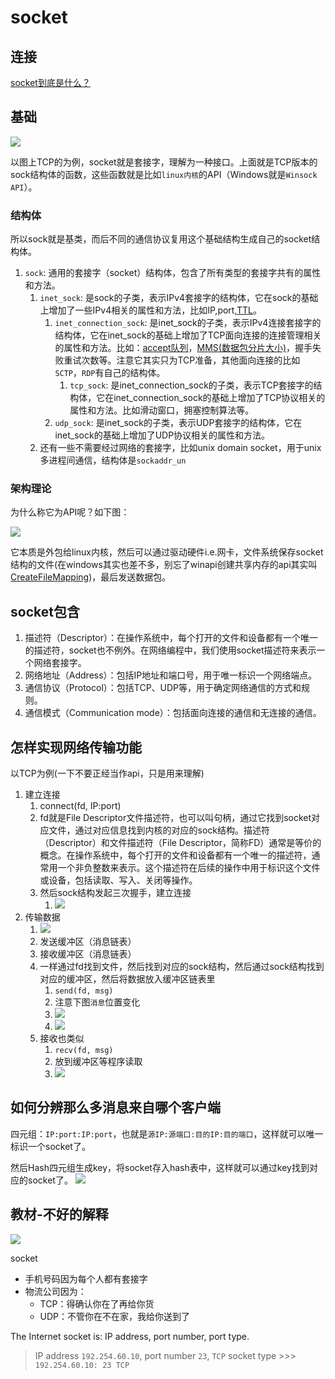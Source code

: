 # socket

## 连接
[socket到底是什么？](https://www.bilibili.com/video/BV12A411X7gY/)

## 基础

![](2023-04-14-01-51-43.png)

以图上TCP的为例，socket就是套接字，理解为一种接口。上面就是TCP版本的sock结构体的函数，这些函数就是比如`linux内核`的API（Windows就是`Winsock API`）。

### 结构体
所以sock就是基类，而后不同的通信协议复用这个基础结构生成自己的socket结构体。

1. `sock`: 通用的套接字（socket）结构体，包含了所有类型的套接字共有的属性和方法。
   1. `inet_sock`: 是sock的子类，表示IPv4套接字的结构体，它在sock的基础上增加了一些IPv4相关的属性和方法，比如IP,port,[TTL](TTL.md)。
      1. `inet_connection_sock`: 是inet_sock的子类，表示IPv4连接套接字的结构体，它在inet_sock的基础上增加了TCP面向连接的连接管理相关的属性和方法。比如：[accept队列](accept%E9%98%9F%E5%88%97.md)，[MMS(数据包分片大小)](MSS和MTU.md)，握手失败重试次数等。注意它其实只为TCP准备，其他面向连接的比如`SCTP`，`RDP`有自己的结构体。
         1. `tcp_sock`: 是inet_connection_sock的子类，表示TCP套接字的结构体，它在inet_connection_sock的基础上增加了TCP协议相关的属性和方法。比如滑动窗口，拥塞控制算法等。
      2. `udp_sock`: 是inet_sock的子类，表示UDP套接字的结构体，它在inet_sock的基础上增加了UDP协议相关的属性和方法。
   2. 还有一些不需要经过网络的套接字，比如unix domain socket，用于unix多进程间通信，结构体是`sockaddr_un`

### 架构理论
为什么称它为API呢？如下图：

![](2023-04-14-01-54-26.png)

它本质是外包给linux内核，然后可以通过驱动硬件i.e.网卡，文件系统保存socket结构的文件(在windows其实也差不多，别忘了winapi创建共享内存的api其实叫[CreateFileMapping](../../%E8%AE%A1%E7%AE%97%E6%9C%BA%E5%8E%9F%E7%90%86%E5%92%8C%E6%93%8D%E4%BD%9C%E7%B3%BB%E7%BB%9F/%E8%BF%9B%E7%A8%8B%E9%97%B4%E9%80%9A%E4%BF%A1%E6%96%B9%E5%BC%8F.md))，最后发送数据包。

## socket包含
1. 描述符（Descriptor）：在操作系统中，每个打开的文件和设备都有一个唯一的描述符，socket也不例外。在网络编程中，我们使用socket描述符来表示一个网络套接字。
2. 网络地址（Address）：包括IP地址和端口号，用于唯一标识一个网络端点。
3. 通信协议（Protocol）：包括TCP、UDP等，用于确定网络通信的方式和规则。
4. 通信模式（Communication mode）：包括面向连接的通信和无连接的通信。

## 怎样实现网络传输功能

以TCP为例(一下不要正经当作api，只是用来理解)
1. 建立连接
   1. connect(fd, IP:port) 
   2. fd就是File Descriptor文件描述符，也可以叫句柄，通过它找到socket对应文件，通过对应信息找到内核的对应的sock结构。描述符（Descriptor）和文件描述符（File Descriptor，简称FD）通常是等价的概念。在操作系统中，每个打开的文件和设备都有一个唯一的描述符，通常用一个非负整数来表示。这个描述符在后续的操作中用于标识这个文件或设备，包括读取、写入、关闭等操作。
   3. 然后sock结构发起三次握手，建立连接
      1. ![](2023-04-14-02-22-03.png)
2. 传输数据
   1. ![](2023-04-14-02-22-22.png)
   2. 发送缓冲区（消息链表）
   3. 接收缓冲区（消息链表）
   4. 一样通过fd找到文件，然后找到对应的sock结构，然后通过sock结构找到对应的缓冲区，然后将数据放入缓冲区链表里
      1. `send(fd, msg)`
      2. 注意下图`消息`位置变化
      3. ![](2023-04-14-02-23-28.png)
      4. ![](2023-04-14-02-23-39.png)
   5. 接收也类似
      1. `recv(fd, msg)`
      2. 放到缓冲区等程序读取
      3. ![](2023-04-14-02-24-42.png)

## 如何分辨那么多消息来自哪个客户端
四元组：`IP:port:IP:port`，也就是`源IP:源端口:目的IP:目的端口`，这样就可以唯一标识一个socket了。

然后Hash四元组生成key，将socket存入hash表中，这样就可以通过key找到对应的socket了。
![](2023-04-14-02-27-03.png)

## 教材-不好的解释

![](2023-02-13-12-08-01.png)

socket 
* 手机号码因为每个人都有套接字
* 物流公司因为：
  * TCP：得确认你在了再给你货
  * UDP：不管你在不在家，我给你送到了


The Internet socket is:
IP address, port number, port type.

>IP address `192.254.60.10`, port number `23`, `TCP` socket type >>> `192.254.60.10: 23 TCP`